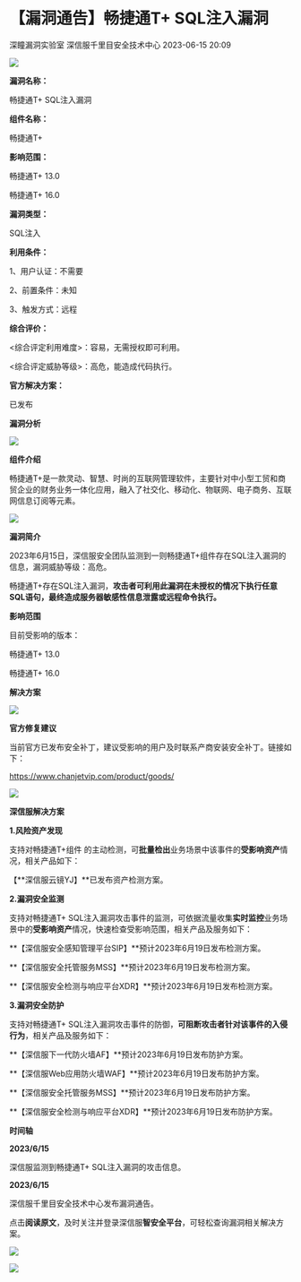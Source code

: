 #  【漏洞通告】畅捷通T+ SQL注入漏洞   
深瞳漏洞实验室  深信服千里目安全技术中心   2023-06-15 20:09  
  
![](https://mmbiz.qpic.cn/mmbiz_gif/w8NHw6tcQ5zRxX3tHd95gfibiaAFcibTjqEN1TEK9qgXw6RMicw91jF6LiaxIX2V4laEaOrdNZ3hoxbyhUHVx8qzRAw/640?wx_fmt=gif "")  
  
**漏洞名称：**  
  
畅捷通T+ SQL注入漏洞  
  
**组件名称：**  
  
畅捷通T+  
  
**影响范围：**  
  
畅捷通T+ 13.0  
  
畅捷通T+ 16.0  
  
**漏洞类型：**  
  
SQL注入  
  
**利用条件：**  
  
1、用户认证：不需要  
  
2、前置条件：未知  
  
3、触发方式：远程  
  
**综合评价：**  
  
<综合评定利用难度>：容易，无需授权即可利用。  
  
<综合评定威胁等级>：高危，能造成代码执行。  
  
**官方解决方案：**  
  
已发布  
  
  
  
  
**漏洞分析**  
  
![](https://mmbiz.qpic.cn/mmbiz_gif/w8NHw6tcQ5zRxX3tHd95gfibiaAFcibTjqEfLA54NMeRqvOX7w9opZx4MUqkQ3YjErRtPwhuIB88cqKDAibLHUu1Yg/640?wx_fmt=gif "")  
  
**组件介绍**  
  
畅捷通T+是一款灵动、智慧、时尚的互联网管理软件，主要针对中小型工贸和商贸企业的财务业务一体化应用，融入了社交化、移动化、物联网、电子商务、互联网信息订阅等元素。  
  
![](https://mmbiz.qpic.cn/mmbiz_gif/w8NHw6tcQ5zRxX3tHd95gfibiaAFcibTjqEfLA54NMeRqvOX7w9opZx4MUqkQ3YjErRtPwhuIB88cqKDAibLHUu1Yg/640?wx_fmt=gif "")  
  
**漏洞简介**  
  
2023年6月15日，深信服安全团队监测到一则畅捷通T+组件存在SQL注入漏洞的信息，漏洞威胁等级：高危。  
  
畅捷通T+存在SQL注入漏洞，**攻击者可利用此漏洞在未授权的情况下执行任意SQL语句，最终造成服务器敏感性信息泄露或远程命令执行。**  
  
  
**影响范围**  
  
目前受影响的版本：  
  
畅捷通T+ 13.0  
  
畅捷通T+ 16.0  
  
  
**解决方案**  
  
![](https://mmbiz.qpic.cn/mmbiz_gif/w8NHw6tcQ5zRxX3tHd95gfibiaAFcibTjqEfLA54NMeRqvOX7w9opZx4MUqkQ3YjErRtPwhuIB88cqKDAibLHUu1Yg/640?wx_fmt=gif "")  
  
**官方修复建议**  
  
  
当前官方已发布安全补丁，建议受影响的用户及时联系产商安装安全补丁。链接如下：  
  
https://www.chanjetvip.com/product/goods/  
  
![](https://mmbiz.qpic.cn/mmbiz_gif/w8NHw6tcQ5zRxX3tHd95gfibiaAFcibTjqEfLA54NMeRqvOX7w9opZx4MUqkQ3YjErRtPwhuIB88cqKDAibLHUu1Yg/640?wx_fmt=gif "")  
  
**深信服解决方案**  
  
  
**1.风险资产发现**  
  
支持对畅捷通T+组件 的主动检测，可**批量检出**业务场景中该事件的**受影响资产**情况，相关产品如下：  
  
【**深信服云镜YJ】**已发布资产检测方案。  
  
  
**2.漏洞安全监测**  
  
支持对畅捷通T+ SQL注入漏洞攻击事件的监测，可依据流量收集**实时监控**业务场景中的**受影响资产**情况，快速检查受影响范围，相关产品及服务如下：  
  
**【深信服安全感知管理平台SIP】**预计2023年6月19日发布检测方案。  
  
**【深信服安全托管服务MSS】**预计2023年6月19日发布检测方案。  
  
**【深信服安全检测与响应平台XDR】**预计2023年6月19日发布检测方案。  
  
  
**3.漏洞安全防护**  
  
支持对畅捷通T+ SQL注入漏洞攻击事件的防御，**可阻断攻击者针对该事件的入侵行为**，相关产品及服务如下：  
  
**【深信服下一代防火墙AF】**预计2023年6月19日发布防护方案。  
  
**【深信服Web应用防火墙WAF】**预计2023年6月19日发布防护方案。  
  
**【深信服安全托管服务MSS】**预计2023年6月19日发布防护方案。  
  
**【深信服安全检测与响应平台XDR】**预计2023年6月19日发布防护方案。  
  
  
**时间轴**  
  
  
  
**2023/6/15**  
  
深信服监测到畅捷通T+ SQL注入漏洞的攻击信息。  
  
  
**2023/6/15**  
  
深信服千里目安全技术中心发布漏洞通告。  
  
  
点击**阅读原文**，及时关注并登录深信服**智安全平台**，可轻松查询漏洞相关解决方案。  
  
![](https://mmbiz.qpic.cn/mmbiz_png/w8NHw6tcQ5zRxX3tHd95gfibiaAFcibTjqEyG9H84xRmP3LNibewibqecibRzXyQV2XWOKHdZfukk0ibusKfWa8HictmibQ/640?wx_fmt=png "")  
  
  
![](https://mmbiz.qpic.cn/mmbiz_jpg/w8NHw6tcQ5zRxX3tHd95gfibiaAFcibTjqEkeRyBXgRq0PP5G9HJQQna39fStTsT6mU1xjdygYJOunCyuS9cy1bMw/640?wx_fmt=jpeg "")  
  
  
  
